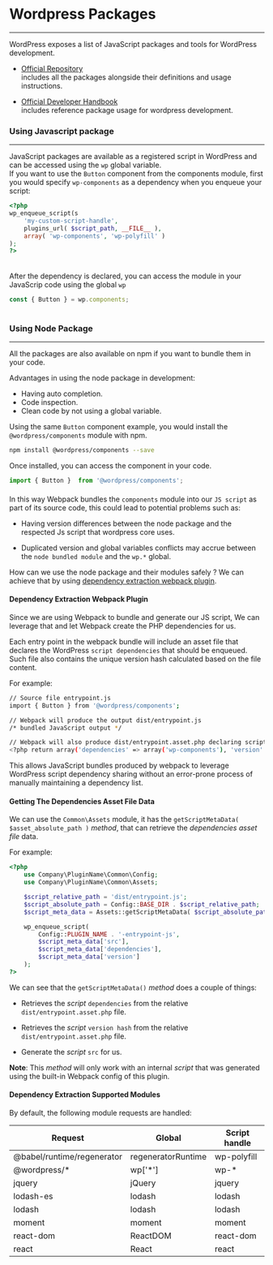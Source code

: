 # Wordpress Packages
- - - -

WordPress exposes a list of JavaScript packages and tools for WordPress development.

* [Official Repository](https://github.com/WordPress/gutenberg/tree/master/packages)   
includes all the packages alongside their definitions and usage instructions.


* [Official Developer Handbook](https://developer.wordpress.org/block-editor/packages/)   
includes reference package usage for wordpress development.



#### 
### Using Javascript package
- - - -

JavaScript packages are available as a registered script in WordPress and can be accessed using the `wp` global variable.   
If you want to use the `Button` component from the components module, first you would specify `wp-components` as a dependency when you enqueue your script:

```php
<?php
wp_enqueue_script(s
    'my-custom-script-handle',
    plugins_url( $script_path, __FILE__ ),
    array( 'wp-components', 'wp-polyfill' )
);
?>
```

###### 
After the dependency is declared, you can access the module in your JavaScrip code using the global `wp`
 
```js
const { Button } = wp.components;
```

# 
### Using Node Package
- - - -

All the packages are also available on npm if you want to bundle them in your code.   

Advantages in using the node package in development:   

* Having auto completion.
* Code inspection.
* Clean code by not using a global variable.    

Using the same `Button` component example, you would install the ` @wordpress/components` module with npm.

```bash
npm install @wordpress/components --save
```

Once installed, you can access the component in your code.

```js
import { Button }  from '@wordpress/components';

```



#### 
In this way Webpack bundles the `components` module into our `JS script` as part of its source code, this could lead to potential problems such as:

* Having version differences between the node package and the respected Js script that wordpress core uses.

* Duplicated version and global variables conflicts may accrue between the `node bundled module` and the `wp.*` global.    

How can we use the node package and their modules safely ? We can achieve that by using [dependency extraction webpack plugin](https://github.com/WordPress/gutenberg/tree/a481717772f783a29a80d682141b4da62bc8d5a2/packages/dependency-extraction-webpack-plugin).  


#### Dependency Extraction Webpack Plugin

Since we are using Webpack to bundle and generate our JS script, We can leverage that and let Webpack create the PHP dependencies for us.   

Each entry point in the webpack bundle will include an asset file that declares the WordPress `script dependencies` that should be enqueued.   
Such file also contains the unique version hash calculated based on the file content.

For example:
```bash
// Source file entrypoint.js
import { Button } from '@wordpress/components';

// Webpack will produce the output dist/entrypoint.js
/* bundled JavaScript output */

// Webpack will also produce dist/entrypoint.asset.php declaring script dependencies
<?php return array('dependencies' => array('wp-components'), 'version' => 'dd4c2dc50d046ed9d4c063a7ca95702f');
```

This allows JavaScript bundles produced by webpack to leverage WordPress script dependency sharing without an error-prone process of manually maintaining a dependency list.   


#### Getting The Dependencies Asset File Data
We can use the `Common\Assets` module, it has the `getScriptMetaData( $asset_absolute_path )` _method_, that can retrieve the _dependencies asset file_ data. 

For example:   

```php
<?php
	use Company\PluginName\Common\Config;
	use Company\PluginName\Common\Assets;

	$script_relative_path = 'dist/entrypoint.js';
	$script_absolute_path = Config::BASE_DIR . $script_relative_path;
	$script_meta_data = Assets::getScriptMetaData( $script_absolute_path );

	wp_enqueue_script(
		Config::PLUGIN_NAME . '-entrypoint-js',
		$script_meta_data['src'],
		$script_meta_data['dependencies'],
		$script_meta_data['version']
	);
?>
```

We can see that the `getScriptMetaData()` _method_ does a couple of things:

* Retrieves the _script_ `dependencies` from the relative `dist/entrypoint.asset.php` file.

* Retrieves the _script_ `version hash` from the relative `dist/entrypoint.asset.php` file.

* Generate the _script_ `src` for us.

**Note**: This _method_ will only work with an internal _script_ that was generated using the built-in Webpack config of this plugin.


#### Dependency Extraction Supported Modules

By default, the following module requests are handled:

| Request | Global | Script handle |
| --- | --- | --- |
| @babel/runtime/regenerator | regeneratorRuntime | wp-polyfill |
| @wordpress/* | wp['*'] | wp-* |
| jquery | jQuery | jquery |
| lodash-es | lodash | lodash |
| lodash | lodash | lodash |
| moment | moment | moment |
| react-dom | ReactDOM | react-dom |
| react | React | react |
